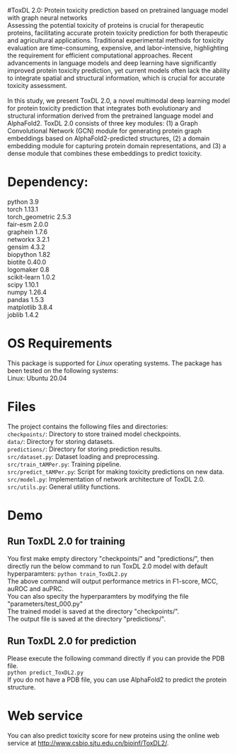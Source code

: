 #ToxDL 2.0: Protein toxicity prediction based on pretrained language model with graph neural networks
<br>
Assessing the potential toxicity of proteins is crucial for therapeutic proteins, facilitating accurate protein toxicity prediction for both therapeutic and agricultural applications. Traditional experimental methods for toxicity evaluation are time-consuming, expensive, and labor-intensive, highlighting the requirement for efficient computational approaches. Recent advancements in language models and deep learning have significantly improved protein toxicity prediction, yet current models often lack the ability to integrate spatial and structural information, which is crucial for accurate toxicity assessment.
<br>
<br>
In this study, we present ToxDL 2.0, a novel multimodal deep learning model for protein toxicity prediction that integrates both evolutionary and structural information derived from the pretrained language model and AlphaFold2. ToxDL 2.0 consists of three key modules: (1) a Graph Convolutional Network (GCN) module for generating protein graph embeddings based on AlphaFold2-predicted structures, (2) a domain embedding module for capturing protein domain representations, and (3) a dense module that combines these embeddings to predict toxicity.
# Dependency:
python              	3.9 <br>
torch					1.13.1 <br>
torch_geometric			2.5.3 <br>
fair-esm				2.0.0 <br>
graphein				1.7.6 <br>
networkx				3.2.1 <br>
gensim              	4.3.2 <br>
biopython				1.82 <br>
biotite					0.40.0 <br>
logomaker           	0.8 <br>
scikit-learn         	1.0.2 <br>
scipy               	1.10.1 <br>
numpy               	1.26.4 <br>
pandas              	1.5.3 <br>
matplotlib          	3.8.4 <br>
joblib              	1.4.2 <br>
# OS Requirements
This package is supported for *Linux* operating systems. The package has been tested on the following systems:
<br>
Linux: Ubuntu 20.04 
# Files
The project contains the following files and directories:
<br>
```checkpoints/```: Directory to store trained model checkpoints.
<br>
```data/```: Directory for storing datasets.
<br>
```predictions/```: Directory for storing prediction results.
<br>
```src/dataset.py```: Dataset loading and preprocessing.
<br>
```src/train_tAMPer.py```: Training pipeline.
<br>
```src/predict_tAMPer.py```: Script for making toxicity predictions on new data.
<br>
```src/model.py```: Implementation of network architecture of ToxDL 2.0.
<br>
```src/utils.py```: General utility functions.
<br> 
# Demo
## Run ToxDL 2.0 for training
You first make empty directory "checkpoints/" and "predictions/", then directly run the below command to run ToxDL 2.0 model with default hyperparamters:
```python train_ToxDL2.py```
<br>
The above command will output performance metrics in F1-score, MCC, auROC and auPRC.
<br>
You can also specity the hyperparamters by modifying the file "parameters/test_000.py"
<br>
The trained model is saved at the directory "checkpoints/".
<br>
The output file is saved at the directory "predictions/".
## Run ToxDL 2.0 for prediction
Please execute the following command directly if you can provide the PDB file.
<br>
```python predict_ToxDL2.py```
<br>
If you do not have a PDB file, you can use AlphaFold2 to predict the protein structure.
# Web service
You can also predict toxicity score for new proteins using the online web service at http://www.csbio.sjtu.edu.cn/bioinf/ToxDL2/. 